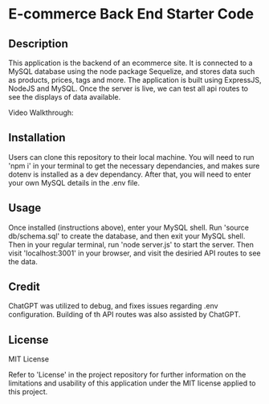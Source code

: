 # E-commerce Back End Starter Code

## Description

This application is the backend of an ecommerce site. It is connected to a MySQL database using the node package Sequelize, and stores data such as products, prices, tags and more. The application is built using ExpressJS, NodeJS and MySQL. Once the server is live, we can test all api routes to see the displays of data available.



Video Walkthrough:

## Installation

Users can clone this repository to their local machine. You will need to run 'npm i' in your terminal to get the necessary dependancies, and makes sure dotenv is installed as a dev dependancy. After that, you will need to enter your own MySQL details in the .env file.

## Usage

Once installed (instructions above), enter your MySQL shell. Run 'source db/schema.sql' to create the database, and then exit your MySQL shell. Then in your regular terminal, run 'node server.js' to start the server. Then visit 'localhost:3001' in your browser, and visit the desiried API routes to see the data.

## Credit

ChatGPT was utilized to debug, and fixes issues regarding .env configuration. Building of th API routes was also assisted by ChatGPT.

## License

MIT License

Refer to 'License' in the project repository for further information on the limitations and usability of this application under the MIT license applied to this project. 